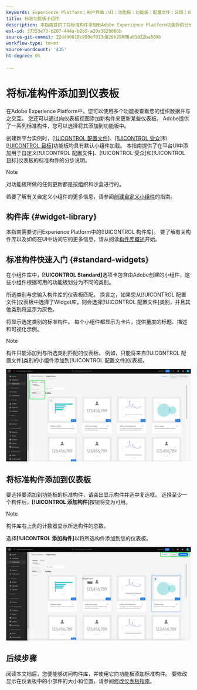 ```yaml
---
keywords: Experience Platform；用户界面；UI；功能板；功能板；配置文件；区段；目标；许可证使用情况
title: 标准功能板小组件
description: 本指南提供了将标准构件添加到Adobe Experience Platform功能板的分步说明。
exl-id: 37353e73-b207-444a-b2b5-a20a3628086b
source-git-commit: 32dd90018c990e7013d826b29608a61022ba808b
workflow-type: tm+mt
source-wordcount: '436'
ht-degree: 0%

---
```


# 将标准构件添加到仪表板

在Adobe Experience Platform中，您可以使用多个功能板查看您的组织数据并与之交互。 您还可以通过向仪表板视图添加新构件来更新某些仪表板。 Adobe提供了一系列标准构件，您可以选择将其添加到功能板中。

创建新平台实例时，[[!UICONTROL 配置文件]](../guides/profiles.md#default-widgets)、[[!UICONTROL 受众]](../guides/audiences.md#default-widgets)和[[!UICONTROL 目标]](../guides/destinations.md#default-widgets)功能板均具有默认小组件加载。 本指南提供了在平台UI中添加用于自定义[!UICONTROL 配置文件]、[!UICONTROL 受众]和[!UICONTROL 目标]仪表板的标准构件的分步说明。

>[!NOTE]
>
>对功能板所做的任何更新都是按组织和沙盒进行的。

若要了解有关自定义小组件的更多信息，请参阅[创建自定义小组件](custom-widgets.md)的指南。

## 构件库 {#widget-library}

本指南需要访问Experience Platform中的[!UICONTROL 构件库]。 要了解有关构件库以及如何在UI中访问它的更多信息，请从阅读[构件库概述](widget-library.md)开始。

## 标准构件快速入门 {#standard-widgets}

在小组件库中，**[!UICONTROL Standard]**&#x200B;选项卡包含由Adobe创建的小组件，这些小组件根据可用的功能板划分为不同的类别。

所选类别与您输入构件库的仪表板匹配。 换言之，如果您从[!UICONTROL 配置文件]仪表板中选择了Widget库，则会选择[!UICONTROL 配置文件]类别，并且其他类别将显示为灰色。

将显示选定类别的标准构件。 每个小组件都显示为卡片，提供量度的标题、描述和可视化示例。

>[!NOTE]
>
>构件只能添加到与所选类别匹配的仪表板。 例如，只能将来自[!UICONTROL 配置文件]类别的小组件添加到[!UICONTROL 配置文件]仪表板。

![突出显示“标准”选项卡和可用类别的小组件库工作区。](../images/customization/standard-widgets.png)

## 将标准构件添加到仪表板

要选择要添加到功能板的标准构件，请突出显示构件并选中复选框。 选择至少一个构件后，**[!UICONTROL 添加构件]**&#x200B;按钮将变为可用。

>[!NOTE]
>
>构件库右上角的计数器显示所选构件的总数。

选择&#x200B;**[!UICONTROL 添加构件]**&#x200B;以将所选构件添加到您的仪表板。

![已选中小组件且添加小组件和取消突出显示的小组件库工作区。](../images/customization/add-widget.png)

## 后续步骤

阅读本文档后，您便能够访问构件库，并使用它向功能板添加标准构件。 要修改显示在仪表板中的小部件的大小和位置，请参阅[修改仪表板指南](modify.md)。
